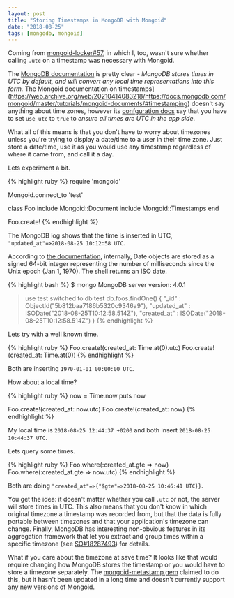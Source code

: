 ```yaml
---
layout: post
title: "Storing Timestamps in MongoDB with Mongoid"
date: "2018-08-25"
tags: [mongodb, mongoid]
---
```

Coming from [mongoid-locker#57](https://github.com/mongoid/mongoid-locker/pull/57), in which I, too, wasn't sure whether calling `.utc` on a timestamp was necessary with Mongoid.

The [MongoDB documentation](https://docs.mongodb.com/manual/tutorial/model-time-data/) is pretty clear - _MongoDB stores times in UTC by default, and will convert any local time representations into this form._ The Mongoid documentation on timestamps](https://web.archive.org/web/20210414083218/https://docs.mongodb.com/mongoid/master/tutorials/mongoid-documents/#timestamping) doesn't say anything about time zones, however its [confguration docs](https://www.mongodb.com/docs/mongoid/current/reference/configuration/) say that you have to set `use_utc` to `true` to _ensure all times are UTC in the app side_.

What all of this means is that you don't have to worry about timezones unless you're trying to display a date/time to a user in their time zone. Just store a date/time, use it as you would use any timestamp regardless of where it came from, and call it a day.

Lets experiment a bit.

{% highlight ruby %}
require 'mongoid'

Mongoid.connect_to 'test'

class Foo
  include Mongoid::Document
  include Mongoid::Timestamps
end

Foo.create!
{% endhighlight %}

The MongoDB log shows that the time is inserted in UTC, `"updated_at"=>2018-08-25 10:12:58 UTC`.

According to [the documentation](https://www.mongodb.com/developer/products/mongodb/bson-data-types-date/), internally, Date objects are stored as a signed 64-bit integer representing the number of milliseconds since the Unix epoch (Jan 1, 1970). The shell returns an ISO date.

{% highlight bash %}
$ mongo
MongoDB server version: 4.0.1
> use test
switched to db test
> db.foos.findOne()
{
  "_id" : ObjectId("5b812baa7186b5320c9346a9"),
  "updated_at" : ISODate("2018-08-25T10:12:58.514Z"),
  "created_at" : ISODate("2018-08-25T10:12:58.514Z")
}
{% endhighlight %}

Lets try with a well known time.

{% highlight ruby %}
Foo.create!(created_at: Time.at(0).utc)
Foo.create!(created_at: Time.at(0))
{% endhighlight %}

Both are inserting `1970-01-01 00:00:00 UTC`.

How about a local time?

{% highlight ruby %}
now = Time.now
puts now

Foo.create!(created_at: now.utc)
Foo.create!(created_at: now)
{% endhighlight %}

My local time is `2018-08-25 12:44:37 +0200` and both insert `2018-08-25 10:44:37 UTC`.

Lets query some times.

{% highlight ruby %}
Foo.where(:created_at.gte => now)
Foo.where(:created_at.gte => now.utc)
{% endhighlight %}

Both are doing `"created_at"=>{"$gte"=>2018-08-25 10:46:41 UTC}}`.

You get the idea: it doesn't matter whether you call `.utc` or not, the server will store times in UTC. This also means that you don't know in which original timezone a timestamp was recorded from, but that the data is fully portable between timezones and that your application's timezone can change. Finally, MongoDB has interesting non-obvious features in its aggregation framework that let you extract and group times within a specific timezone (see [SO#18287493](https://stackoverflow.com/questions/18287493/how-to-deal-with-the-timezone-issue-when-storing-dates-in-utc-using-mongod)) for details.

What if you care about the timezone at save time? It looks like that would require changing how MongoDB stores the timestamp or you would have to store a timezone separately. The [mongoid-metastamp gem](https://github.com/sporkd/mongoid-metastamp) claimed to do this, but it hasn't been updated in a long time and doesn't currently support any new versions of Mongoid.



